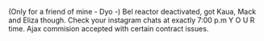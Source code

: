(Only for a friend of mine - Dyo -)
Bel reactor deactivated, got Kaua, Mack and Eliza though. 
Check your instagram chats at exactly 7:00 p.m Y O U R time. Ajax commision accepted with certain contract issues.
